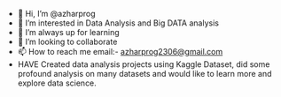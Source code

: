 - 👋 Hi, I’m @azharprog
- 👀 I’m interested in Data Analysis and Big DATA analysis
- 🌱 I’m always up for learning 
- 💞️ I’m looking to collaborate
- 📫 How to reach me email:- azharprog2306@gmail.com
- HAVE Created data analysis projects using Kaggle Dataset, did some profound analysis on many datasets and would like to learn more and explore data science. 

<!---
azharprog/azharprog is a ✨ special ✨ repository because its `README.md` (this file) appears on your GitHub profile.
You can click the Preview link to take a look at your changes.
--->
